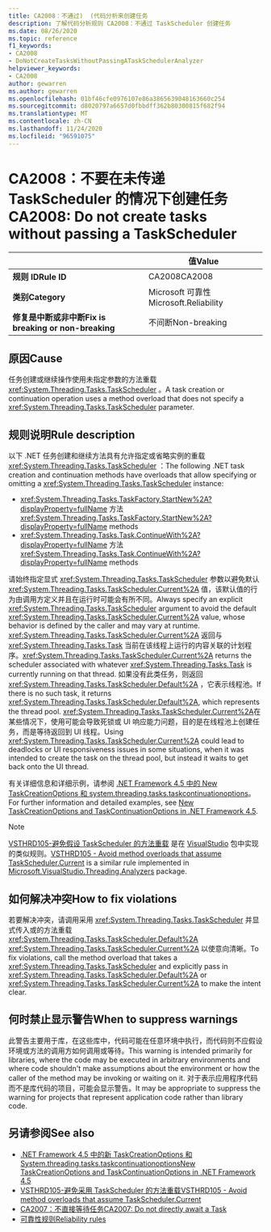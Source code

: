 ```yaml
---
title: CA2008：不通过)  (代码分析来创建任务
description: 了解代码分析规则 CA2008：不通过 TaskScheduler 创建任务
ms.date: 08/26/2020
ms.topic: reference
f1_keywords:
- CA2008
- DoNotCreateTasksWithoutPassingATaskSchedulerAnalyzer
helpviewer_keywords:
- CA2008
author: gewarren
ms.author: gewarren
ms.openlocfilehash: 01bf46cfe0976107e86a3865639048163660c254
ms.sourcegitcommit: d8020797a6657d0fbbdff362b80300815f682f94
ms.translationtype: MT
ms.contentlocale: zh-CN
ms.lasthandoff: 11/24/2020
ms.locfileid: "96591075"
---
```

# <a name="ca2008-do-not-create-tasks-without-passing-a-taskscheduler"></a><span data-ttu-id="be0b3-103">CA2008：不要在未传递 TaskScheduler 的情况下创建任务</span><span class="sxs-lookup"><span data-stu-id="be0b3-103">CA2008: Do not create tasks without passing a TaskScheduler</span></span>

| | <span data-ttu-id="be0b3-104">值</span><span class="sxs-lookup"><span data-stu-id="be0b3-104">Value</span></span> |
|-|-|
| <span data-ttu-id="be0b3-105">**规则 ID**</span><span class="sxs-lookup"><span data-stu-id="be0b3-105">**Rule ID**</span></span> |<span data-ttu-id="be0b3-106">CA2008</span><span class="sxs-lookup"><span data-stu-id="be0b3-106">CA2008</span></span>|
| <span data-ttu-id="be0b3-107">**类别**</span><span class="sxs-lookup"><span data-stu-id="be0b3-107">**Category**</span></span> |<span data-ttu-id="be0b3-108">Microsoft 可靠性</span><span class="sxs-lookup"><span data-stu-id="be0b3-108">Microsoft.Reliability</span></span>|
| <span data-ttu-id="be0b3-109">**修复是中断或非中断**</span><span class="sxs-lookup"><span data-stu-id="be0b3-109">**Fix is breaking or non-breaking**</span></span> |<span data-ttu-id="be0b3-110">不间断</span><span class="sxs-lookup"><span data-stu-id="be0b3-110">Non-breaking</span></span>|

## <a name="cause"></a><span data-ttu-id="be0b3-111">原因</span><span class="sxs-lookup"><span data-stu-id="be0b3-111">Cause</span></span>

<span data-ttu-id="be0b3-112">任务创建或继续操作使用未指定参数的方法重载 <xref:System.Threading.Tasks.TaskScheduler> 。</span><span class="sxs-lookup"><span data-stu-id="be0b3-112">A task creation or continuation operation uses a method overload that does not specify a <xref:System.Threading.Tasks.TaskScheduler> parameter.</span></span>

## <a name="rule-description"></a><span data-ttu-id="be0b3-113">规则说明</span><span class="sxs-lookup"><span data-stu-id="be0b3-113">Rule description</span></span>

<span data-ttu-id="be0b3-114">以下 .NET 任务创建和继续方法具有允许指定或省略实例的重载 <xref:System.Threading.Tasks.TaskScheduler> ：</span><span class="sxs-lookup"><span data-stu-id="be0b3-114">The following .NET task creation and continuation methods have overloads that allow specifying or omitting a <xref:System.Threading.Tasks.TaskScheduler> instance:</span></span>

- <span data-ttu-id="be0b3-115"><xref:System.Threading.Tasks.TaskFactory.StartNew%2A?displayProperty=fullName> 方法</span><span class="sxs-lookup"><span data-stu-id="be0b3-115"><xref:System.Threading.Tasks.TaskFactory.StartNew%2A?displayProperty=fullName> methods</span></span>
- <span data-ttu-id="be0b3-116"><xref:System.Threading.Tasks.Task.ContinueWith%2A?displayProperty=fullName> 方法</span><span class="sxs-lookup"><span data-stu-id="be0b3-116"><xref:System.Threading.Tasks.Task.ContinueWith%2A?displayProperty=fullName> methods</span></span>

<span data-ttu-id="be0b3-117">请始终指定显式 <xref:System.Threading.Tasks.TaskScheduler> 参数以避免默认 <xref:System.Threading.Tasks.TaskScheduler.Current%2A> 值，该默认值的行为由调用方定义并且在运行时可能会有所不同。</span><span class="sxs-lookup"><span data-stu-id="be0b3-117">Always specify an explicit <xref:System.Threading.Tasks.TaskScheduler> argument to avoid the default <xref:System.Threading.Tasks.TaskScheduler.Current%2A> value, whose behavior is defined by the caller and may vary at runtime.</span></span> <span data-ttu-id="be0b3-118"><xref:System.Threading.Tasks.TaskScheduler.Current%2A> 返回与 <xref:System.Threading.Tasks.Task> 当前在该线程上运行的内容关联的计划程序。</span><span class="sxs-lookup"><span data-stu-id="be0b3-118"><xref:System.Threading.Tasks.TaskScheduler.Current%2A> returns the scheduler associated with whatever <xref:System.Threading.Tasks.Task> is currently running on that thread.</span></span> <span data-ttu-id="be0b3-119">如果没有此类任务，则返回 <xref:System.Threading.Tasks.TaskScheduler.Default%2A> ，它表示线程池。</span><span class="sxs-lookup"><span data-stu-id="be0b3-119">If there is no such task, it returns <xref:System.Threading.Tasks.TaskScheduler.Default%2A>, which represents the thread pool.</span></span> <span data-ttu-id="be0b3-120"><xref:System.Threading.Tasks.TaskScheduler.Current%2A>在某些情况下，使用可能会导致死锁或 UI 响应能力问题，目的是在线程池上创建任务，而是等待返回到 UI 线程。</span><span class="sxs-lookup"><span data-stu-id="be0b3-120">Using <xref:System.Threading.Tasks.TaskScheduler.Current%2A> could lead to deadlocks or UI responsiveness issues in some situations, when it was intended to create the task on the thread pool, but instead it waits to get back onto the UI thread.</span></span>

<span data-ttu-id="be0b3-121">有关详细信息和详细示例，请参阅 [.NET Framework 4.5 中的 New TaskCreationOptions 和 system.threading.tasks.taskcontinuationoptions](https://devblogs.microsoft.com/pfxteam/new-taskcreationoptions-and-taskcontinuationoptions-in-net-4-5/)。</span><span class="sxs-lookup"><span data-stu-id="be0b3-121">For further information and detailed examples, see [New TaskCreationOptions and TaskContinuationOptions in .NET Framework 4.5](https://devblogs.microsoft.com/pfxteam/new-taskcreationoptions-and-taskcontinuationoptions-in-net-4-5/).</span></span>

> [!NOTE]
> <span data-ttu-id="be0b3-122">[VSTHRD105-避免假设 TaskScheduler 的方法重载](https://github.com/microsoft/vs-threading/blob/master/doc/analyzers/VSTHRD105.md) 是在 [VisualStudio](https://www.nuget.org/packages/Microsoft.VisualStudio.Threading.Analyzers) 包中实现的类似规则。</span><span class="sxs-lookup"><span data-stu-id="be0b3-122">[VSTHRD105 - Avoid method overloads that assume TaskScheduler.Current](https://github.com/microsoft/vs-threading/blob/master/doc/analyzers/VSTHRD105.md) is a similar rule implemented in [Microsoft.VisualStudio.Threading.Analyzers](https://www.nuget.org/packages/Microsoft.VisualStudio.Threading.Analyzers) package.</span></span>

## <a name="how-to-fix-violations"></a><span data-ttu-id="be0b3-123">如何解决冲突</span><span class="sxs-lookup"><span data-stu-id="be0b3-123">How to fix violations</span></span>

<span data-ttu-id="be0b3-124">若要解决冲突，请调用采用 <xref:System.Threading.Tasks.TaskScheduler> 并显式传入或的方法重载 <xref:System.Threading.Tasks.TaskScheduler.Default%2A> <xref:System.Threading.Tasks.TaskScheduler.Current%2A> 以使意向清晰。</span><span class="sxs-lookup"><span data-stu-id="be0b3-124">To fix violations, call the method overload that takes a <xref:System.Threading.Tasks.TaskScheduler> and explicitly pass in <xref:System.Threading.Tasks.TaskScheduler.Default%2A> or <xref:System.Threading.Tasks.TaskScheduler.Current%2A> to make the intent clear.</span></span>

## <a name="when-to-suppress-warnings"></a><span data-ttu-id="be0b3-125">何时禁止显示警告</span><span class="sxs-lookup"><span data-stu-id="be0b3-125">When to suppress warnings</span></span>

<span data-ttu-id="be0b3-126">此警告主要用于库，在这些库中，代码可能在任意环境中执行，而代码则不应假设环境或方法的调用方如何调用或等待。</span><span class="sxs-lookup"><span data-stu-id="be0b3-126">This warning is intended primarily for libraries, where the code may be executed in arbitrary environments and where code shouldn't make assumptions about the environment or how the caller of the method may be invoking or waiting on it.</span></span> <span data-ttu-id="be0b3-127">对于表示应用程序代码而不是库代码的项目，可能会显示警告。</span><span class="sxs-lookup"><span data-stu-id="be0b3-127">It may be appropriate to suppress the warning for projects that represent application code rather than library code.</span></span>

## <a name="see-also"></a><span data-ttu-id="be0b3-128">另请参阅</span><span class="sxs-lookup"><span data-stu-id="be0b3-128">See also</span></span>

- [<span data-ttu-id="be0b3-129">.NET Framework 4.5 中的新 TaskCreationOptions 和 System.threading.tasks.taskcontinuationoptions</span><span class="sxs-lookup"><span data-stu-id="be0b3-129">New TaskCreationOptions and TaskContinuationOptions in .NET Framework 4.5</span></span>](https://devblogs.microsoft.com/pfxteam/new-taskcreationoptions-and-taskcontinuationoptions-in-net-4-5/)
- [<span data-ttu-id="be0b3-130">VSTHRD105-避免采用 TaskScheduler 的方法重载</span><span class="sxs-lookup"><span data-stu-id="be0b3-130">VSTHRD105 - Avoid method overloads that assume TaskScheduler.Current</span></span>](https://github.com/microsoft/vs-threading/blob/master/doc/analyzers/VSTHRD105.md)
- [<span data-ttu-id="be0b3-131">CA2007：不直接等待任务</span><span class="sxs-lookup"><span data-stu-id="be0b3-131">CA2007: Do not directly await a Task</span></span>](ca2007.md)
- [<span data-ttu-id="be0b3-132">可靠性规则</span><span class="sxs-lookup"><span data-stu-id="be0b3-132">Reliability rules</span></span>](reliability-warnings.md)
